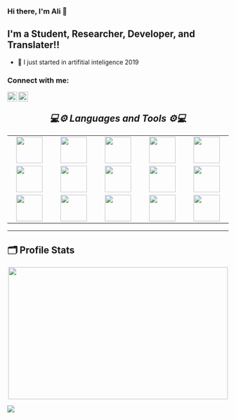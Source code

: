 ### Hi there, I'm Ali  👋 


## I'm a Student, Researcher, Developer, and Translater!!

- 🔭 I just started in artifitial inteligence 2019


### Connect with me:

[<img align="left" alt="ali-hamza-9915865b | LinkedIn" width="22px" src="https://cdn.jsdelivr.net/npm/simple-icons@v3/icons/linkedin.svg" />][linkedin]
[<img align="left" alt="ali_hk96 | Instagram" width="22px" src="https://cdn.jsdelivr.net/npm/simple-icons@v3/icons/instagram.svg" />][instagram]

<br />


<h2 align='center'><i>💻⚙ Languages and Tools ⚙💻</i></h2>
<table width="100">
<tr>
    <td align='center' width="190">
        <img src="https://upload.wikimedia.org/wikipedia/commons/c/c3/Python-logo-notext.svg" width="60">
    </td>
<td align='center' width="190">
        <img src="https://upload.wikimedia.org/wikipedia/commons/2/2d/Tensorflow_logo.svg" width="60">
    </td>
<td align='center' width="190">
        <img src="https://upload.wikimedia.org/wikipedia/commons/0/05/Scikit_learn_logo_small.svg" width="60">
    </td>
<td align='center' width="190">
        <img src="https://upload.wikimedia.org/wikipedia/commons/5/53/OpenCV_Logo_with_text.png" width="60">
    </td>
<td align='center' width="190">
        <img src="https://upload.wikimedia.org/wikipedia/commons/9/96/Pytorch_logo.png" width="60">
    </td>
    
</tr>
<tr>
    <td align='center' width="190">
        <img src="https://upload.wikimedia.org/wikipedia/commons/1/16/Ubuntu_and_Ubuntu_Server_Icon.png" width="60">
    </td>
<td align='center' width="190">
        <img src="https://upload.wikimedia.org/wikipedia/commons/3/3f/Git_icon.svg" width="60">
    </td>
<td align='center' width="190">
        <img src="https://www.vectorlogo.zone/logos/java/java-icon.svg" width="60">
    </td>
<td align='center' width="190">
        <img src="https://upload.wikimedia.org/wikipedia/commons/8/82/Devicon-html5-plain.svg" width="60">
    </td>
<td align='center' width="190">
        <img src="https://upload.wikimedia.org/wikipedia/commons/1/18/ISO_C%2B%2B_Logo.svg" width="60">
    </td>
    
</tr>
<tr>
    <td align='center' width="190">
        <img src="https://upload.wikimedia.org/wikipedia/commons/0/0b/Qt_logo_2016.svg" width="60">
    </td>
<td align='center' width="190">
        <img src="https://www.php.net/images/logos/new-php-logo.svg" width="60">
    </td>
<td align='center' width="190">
        <img src="https://www.mysql.com/common/logos/logo-mysql-170x115.png" width="60">
    </td>
<td align='center' width="190">
        <img src="https://cdn.freelogovectors.net/wp-content/uploads/2017/04/power-bi-logo.png" width="60">
    </td>
<td align='center' width="190">
        <img src="https://upload.wikimedia.org/wikipedia/commons/1/1c/Haskell-Logo.svg" width="60">
    </td>
    
</tr>
</table>

---

## 🗂️ Profile Stats

<p align="center">
<img align="center" height="300px" width="500px" src="https://github-readme-streak-stats.herokuapp.com/?user=aliper96&theme=synthwave">
</p>
<img src="https://activity-graph.herokuapp.com/graph?username=aliper96&bg_color=2B213A&color=E5289E&line=DA5B0B&point=E1E8EB">


[instagram]: https://www.instagram.com/ali_hk96/
[linkedin]: https://www.linkedin.com/in/ali-hamza-9915865b/

